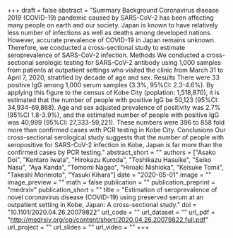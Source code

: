 +++
draft = false
abstract = "Summary Background Coronavirus disease 2019 (COVID-19) pandemic caused by SARS-CoV-2 has been affecting many people on earth and our society. Japan is known to have relatively less number of infections as well as deaths among developed nations. However, accurate prevalence of COVID-19 in Japan remains unknown. Therefore, we conducted a cross-sectional study to estimate seroprevalence of SARS-CoV-2 infection. Methods We conducted a cross-sectional serologic testing for SARS-CoV-2 antibody using 1,000 samples from patients at outpatient settings who visited the clinic from March 31 to April 7, 2020, stratified by decade of age and sex. Results There were 33 positive IgG among 1,000 serum samples (3.3%, 95%CI: 2.3-4.6%). By applying this figure to the census of Kobe City (poplation: 1,518,870), it is estimated that the number of people with positive IgG be 50,123 (95%CI: 34,934-69,868). Age and sex adjusted prevalence of positivity was 2.7% (95%CI 1.8-3.9%), and the estimated number of people with positive IgG was 40,999 (95%CI: 27,333-59,221). These numbers were 396 to 858 fold more than confirmed cases with PCR testing in Kobe City. Conclusions Our cross-sectional serological study suggests that the number of people with seropositive for SARS-CoV-2 infection in Kobe, Japan is far more than the confirmed cases by PCR testing."
abstract_short = ""
authors = ["Asako Doi", "Kentaro Iwata", "Hirokazu Kuroda", "Toshikazu Hasuike", "Seiko Nasu", "Aya Kanda", "Tomomi Nagao", "Hiroaki Nishioka", "Keisuke Tomii", "Takeshi Morimoto", "Yasuki Kihara"]
date = "2020-05-01"
image = ""
image_preview = ""
math = false
publication = ""
publication_preprint = "medrxiv"
publication_short = ""
title = "Estimation of seroprevalence of novel coronavirus disease (COVID-19) using preserved serum at an outpatient setting in Kobe, Japan: A cross-sectional study."
doi = "10.1101/2020.04.26.20079822"
url_code = ""
url_dataset = ""
url_pdf = "http://medrxiv.org/cgi/content/short/2020.04.26.20079822.full.pdf"
url_project = ""
url_slides = ""
url_video = ""
+++